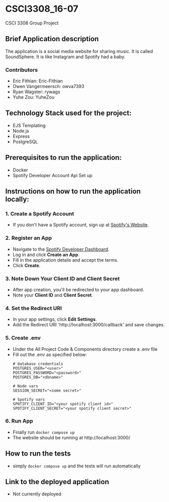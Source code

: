 # CSCI3308_16-07
CSCI 3308 Group Project

## Brief Application description
The application is a social media website for sharing music. It is called SoundSphere. It is like Instagram and Spotify had a baby.

### Contributors
- Eric Fithian: Eric-Fithian
- Owen Vangermeersch: owva7393
- Ryan Wagster: rywags
- Yuhe Zou: YuheZou

## Technology Stack used for the project:
- EJS Templating
- Node.js
- Express
- PostgreSQL

## Prerequisites to run the application:
- Docker
- Spotify Developer Account Api Set up

## Instructions on how to run the application locally:

### 1. **Create a Spotify Account**
- If you don't have a Spotify account, sign up at [Spotify's Website](https://www.spotify.com/).

### 2. **Register an App**
- Navigate to the [Spotify Developer Dashboard](https://developer.spotify.com/dashboard/).
- Log in and click **Create an App**.
- Fill in the application details and accept the terms.
- Click **Create**.

### 3. **Note Down Your Client ID and Client Secret**
- After app creation, you'll be redirected to your app dashboard.
- Note your **Client ID** and **Client Secret**.

### 4. **Set the Redirect URI**
- In your app settings, click **Edit Settings**.
- Add the Redirect URI 'http://localhost:3000/callback' and save changes.

### 5. **Create .env**
- Under the All Project Code & Components directory create a .env file
- Fill out the .env as specified below:
  ```
  # database credentials
  POSTGRES_USER="<user>"
  POSTGRES_PASSWORD="<password>"
  POSTGRES_DB="<dbname>"
  
  # Node vars
  SESSION_SECRET="<some secret>"
  
  # Spotify vars
  SPOTIFY_CLIENT_ID="<your spotify client id>"
  SPOTIFY_CLIENT_SECRET="<your spotify client secret>"
  ```

### 6. **Run App**
- Finally run `docker compose up`
- The website should be running at http://localhost:3000/

## How to run the tests
- simply `docker compose up` and the tests will run automatically

## Link to the deployed application
- Not currently deployed
